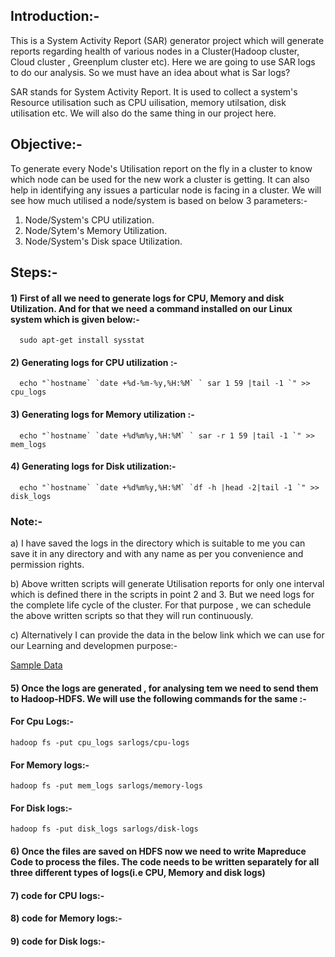 ## Introduction:-
This is a System Activity Report (SAR) generator project which will generate  reports regarding health of various nodes in a Cluster(Hadoop cluster, Cloud cluster , Greenplum cluster etc).
Here we are going to use SAR logs to do our analysis. So we must have an idea about what is Sar logs?

SAR stands for System Activity Report. It is used to collect a system's Resource utilisation such as CPU uilisation, memory utilsation, disk utilisation etc. We will also do
the same thing in our project here.

## Objective:- 
To generate every Node's Utilisation report on the fly in a cluster to know which node can be used for the new work a cluster is getting. It can also help in identifying any issues a particular node is facing in a cluster. We will see how much utilised a node/system is based on below 3 parameters:-
  1) Node/System's CPU utilization.
  2) Node/Sytem's Memory Utilization.
  3) Node/System's Disk space Utilization.
 
## Steps:-
  #### 1) First of all we need to generate logs for CPU, Memory and disk Utilization. And for that we need a command installed on our Linux system which is given below:-
      sudo apt-get install sysstat
       
  #### 2) Generating logs for CPU utilization :- 
      echo "`hostname` `date +%d-%m-%y,%H:%M` ` sar 1 59 |tail -1 `" >> cpu_logs
   
  #### 3) Generating logs for Memory utilization :-
      echo "`hostname` `date +%d%m%y,%H:%M` ` sar -r 1 59 |tail -1 `" >> mem_logs
      
  #### 4) Generating logs for Disk utilization:-
      echo "`hostname` `date +%d%m%y,%H:%M` `df -h |head -2|tail -1 `" >> disk_logs
     
### Note:- 
a) I have saved the logs in the directory which is suitable to me you can save it in any directory and with any name as per you convenience and permission rights.

b) Above written scripts will generate Utilisation reports for only one interval which is defined there in the scripts in point 2 and 3. But we need logs for the complete life cycle of the cluster. For that purpose , we can schedule the above written scripts so that they will run continuously.

c) Alternatively I can provide the data in the below link which we can use for our Learning and developmen purpose:-

   [Sample Data](https://github.com/AnkushSharma97/Hadoop-Mapreduce-project-01/tree/main/Sample%20Data)

#### 5) Once the logs are generated , for analysing tem we need to send them to Hadoop-HDFS. We will use the following commands for the same :-
#### For Cpu Logs:-
    hadoop fs -put cpu_logs sarlogs/cpu-logs
  
#### For Memory logs:-
    hadoop fs -put mem_logs sarlogs/memory-logs

#### For Disk logs:-
    hadoop fs -put disk_logs sarlogs/disk-logs
 
 #### 6) Once the files are saved on HDFS now we need to write Mapreduce Code  to process the files. The code needs to be written separately for all three different types of logs(i.e CPU, Memory and disk logs)
 
 #### 7) code for CPU logs:-
 
 
 #### 8) code for Memory logs:-
 
 
 #### 9) code for Disk logs:-
 
 

